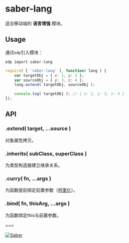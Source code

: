 # saber-lang

适合移动端的 **语言增强** 模块。

## Usage

通过`edp`引入模块：

    edp import saber-lang

```javascript
require( [ 'saber-lang' ], function( lang ) {
    var targetObj = { x: 1, y: 2 };
    var sourceObj = { y: 3, z: 4 };
    lang.extend( targetObj, sourceObj );

    console.log( targetObj ); // { x: 1, y: 3, z: 4 }
});
```

## API

### .extend( target, ...source )

对象属性拷贝。

### .inherits( subClass, superClass )

为类型构造器建立继承关系。

### .curry( fn, ...args )

为函数提前绑定前置参数（[柯里化](http://en.wikipedia.org/wiki/Currying)）。

### .bind( fn, thisArg, ...args )

为函数绑定this与前置参数。

===

[![Saber](https://f.cloud.github.com/assets/157338/1485433/aeb5c72a-4714-11e3-87ae-7ef8ae66e605.png)](http://ecomfe.github.io/saber/)

